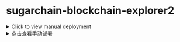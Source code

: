 #  sugarchain-blockchain-explorer2

<details>
<summary>Click to view manual deployment</summary>
<br>
Simple blockchain explorer

A web page explorer written in JavaScript and running in the nodejs.

*Note: You only need to set a reachable API address to use it normally, and the block browser does not need to be on the same server as the API node*

### Requires

*  Ubuntu >= 20.04
*  node.js >= 12.14.0

### nvm install
	
	sudo apt-get update
	cd && curl -o- https://raw.githubusercontent.com/creationix/nvm/v0.33.9/install.sh | bash

	vim /etc/profile

Append at the end of the file

	export NVM_DIR="$HOME/.nvm"
	[ -s "$NVM_DIR/nvm.sh" ] && . "$NVM_DIR/nvm.sh"  # This loads nvm
	[ -s "$NVM_DIR/bash_completion" ] && . "$NVM_DIR/bash_completion"  # This loads nvm bash_completion
	
Then `:wq` save and re source the file

	source /etc/profile

### Nodejs install

	nvm install v12.14.0

### Get the source

    git clone https://github.com/bailaoshijiadao/sugarchain-blockchain-explorer2

### Install node modules

    cd sugarchain-blockchain-explorer2 && npm install

### Configure Port

*Make required changes in sugarchain-blockchain-explorer2/bin/www*

*settings* *port* default 3099

### Configure API adress

*Make required changes in sugarchain-blockchain-explorer2/views/index.ejs*

	var networksConfigs = {
		'SUGAR': {
			'name': 'Main Network (SUGAR)',
			// 'api': 'https://api.sugarchain.org',
			//'api': 'https://api.sugar.wtf',
			'api': 'https://api.sugarchain.net',
			'ticker': 'SUGAR',
			'decimals': 8,
			'hrp': 'sugar'
		},
	}

*make sure to change SugarChain node credentials in `api` can successfully connect*

### Start Explorer

    npm start

### COMPLETE


# Optional Settings

## PM2 settings

PM2 is an excellent Node process management tool that can help applications automatically restart after a crash.

### PM2 install

	npm install pm2 -g

### Start Explorer

Stop the block Explorer first, then use this command to start

	cd sugarchain-blockchain-explorer2
	pm2 start ./bin/www --name sugarchain-blockchain-explorer2

### View project information

	pm2 info sugarchain-blockchain-explorer2

### View resource usage

	pm2 monit
	
## Domain settings

### Point domain to your server

### Install Nginx

	sudo apt-get update
	sudo apt install nginx -y
	
### Create nginx config (replace explorer2.example.com with your domain)

	sudo unlink /etc/nginx/sites-enabled/explorer2.example.com.conf
	rm -rf /etc/nginx/sites-available/explorer2.example.com.conf
	sudo vim /etc/nginx/sites-available/explorer2.example.com.conf
	
Write the following content (replace explorer2.example.com with your domain)
	
	server {
		server_name explorer2.example.com;

		location / {
			proxy_pass http://localhost:3099;
			proxy_http_version 1.1;
			proxy_set_header Upgrade $http_upgrade;
			proxy_set_header Connection 'upgrade';
			proxy_set_header Host $host;
			proxy_cache_bypass $http_upgrade;
		}

		location /socket.io {
			include proxy_params;
			proxy_http_version 1.1;
			proxy_buffering off;
			proxy_set_header Upgrade $http_upgrade;
			proxy_set_header Connection "Upgrade";
			proxy_pass http://127.0.0.1:3099/socket.io;
		}

		listen 80;
	}

### Activate nginx config (replace explorer2.example.com with your domain)

	sudo ln -s /etc/nginx/sites-available/explorer2.example.com.conf /etc/nginx/sites-enabled
	
### Install certbot for ssl certificate

	sudo apt install snapd -y
	sudo snap install --classic certbot
	
### Obtain certificate (replace explorer2.example.com with your domain)

	sudo certbot --nginx -d explorer2.example.com
	
After that blockchain explorer should be accessible via domain you pointed	

</details>

<details>
<summary>点击查看手动部署</summary>
<br>
简单的网页区块链浏览器

一个用JavaScript编写并在nodejs中运行的网页区块链浏览器

*注意: 您只需要设置一个可访问的 API 地址即可正常使用，网页区块浏览器不需要与 API 节点位于同一服务器上*

### 依赖

*  node.js >= 12.14.0

### nvm 安装
	
	sudo apt-get update
	cd && curl -o- https://raw.githubusercontent.com/creationix/nvm/v0.33.9/install.sh | bash

	vim /etc/profile

英文输入法状态下按下字母i按键, 在文件最后追加以下内容

	export NVM_DIR="$HOME/.nvm"
	[ -s "$NVM_DIR/nvm.sh" ] && . "$NVM_DIR/nvm.sh"  # This loads nvm
	[ -s "$NVM_DIR/bash_completion" ] && . "$NVM_DIR/bash_completion"  # This loads nvm bash_completion
	
然后按下 `Esc` 按键, 输入 `:wq` 保存并重新加载系统环境变量并立即生效

	source /etc/profile

### Nodejs 安装

	nvm install v12.14.0

### 获取源码

    git clone https://github.com/bailaoshijiadao/sugarchain-blockchain-explorer2

### 安装node依赖

    cd sugarchain-blockchain-explorer2 && npm install

### 设置端口

*sugarchain-blockchain-explorer2/bin/www 路径的文件中进行必要的更改*

*修改* *port* 默认端口 3099

### 设置 API 地址

*sugarchain-blockchain-explorer2/views/index.ejs 路径的文件中进行必要的更改*

	var networksConfigs = {
		'SUGAR': {
			'name': 'Main Network (SUGAR)',
			// 'api': 'https://api.sugarchain.org',
			//'api': 'https://api.sugar.wtf',
			'api': 'https://api.sugarchain.net',
			'ticker': 'SUGAR',
			'decimals': 8,
			'hrp': 'sugar'
		},
	}

*确保更改 `api`中的糖链节点凭据可以成功连接*

### 启动区块浏览器

    npm start

### 完成


# 可选的一些设置

## PM2 设置

PM2是一个优秀的节点进程管理工具, 可以帮助应用程序在崩溃后自动重启

### PM2 安装

	npm install pm2 -g

### 使用 PM2 启动区块浏览器

首先应停止前面运行的区块浏览器的运行, 如果没有启动可忽略, 然后再使用下面命令启动即可

	cd sugarchain-blockchain-explorer2
	pm2 start ./bin/www --name sugarchain-blockchain-explorer2

### 查看 PM2 区块浏览器项目信息

	pm2 info sugarchain-blockchain-explorer2

### 查看资源使用情况

	pm2 monit

## 域名设置

### 将域名解析到自己服务器的IP地址

### 安装 Nginx

	sudo apt-get update
	sudo apt install nginx -y
	
### 创建 nginx 配置文件 (将 explorer2.example.com 替换为你的域名)

	sudo unlink /etc/nginx/sites-enabled/explorer2.example.com.conf
	rm -rf /etc/nginx/sites-available/explorer2.example.com.conf
	sudo vim /etc/nginx/sites-available/explorer2.example.com.conf
	
写入以下内容 (将 explorer2.example.com 替换为你的域名)
	
	server {
		server_name explorer2.example.com;

		location / {
			proxy_pass http://localhost:3099;
			proxy_http_version 1.1;
			proxy_set_header Upgrade $http_upgrade;
			proxy_set_header Connection 'upgrade';
			proxy_set_header Host $host;
			proxy_cache_bypass $http_upgrade;
		}

		location /socket.io {
			include proxy_params;
			proxy_http_version 1.1;
			proxy_buffering off;
			proxy_set_header Upgrade $http_upgrade;
			proxy_set_header Connection "Upgrade";
			proxy_pass http://127.0.0.1:3099/socket.io;
		}

		listen 80;
	}

### 激活 nginx 配置 (将 explorer2.example.com 替换为你的域名)

	sudo ln -s /etc/nginx/sites-available/explorer2.example.com.conf /etc/nginx/sites-enabled
	
### 为 ssl 证书安装 certbot

	sudo apt install snapd -y
	sudo snap install --classic certbot
	
### 获得证书 (将 explorer2.example.com 替换为你的域名)

	sudo certbot --nginx -d explorer2.example.com
	
之后, 区块浏览器应该可以通过你指向的域名进行访问

</details>
